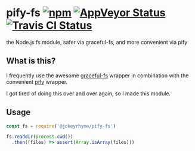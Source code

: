 # pify-fs [![npm](https://img.shields.io/npm/v/@jokeyrhyme/pify-fs.svg?maxAge=2592000)](https://www.npmjs.com/package/@jokeyrhyme/pify-fs) [![AppVeyor Status](https://ci.appveyor.com/api/projects/status/github/jokeyrhyme/pify-fs?branch=master&svg=true)](https://ci.appveyor.com/project/jokeyrhyme/pify-fs) [![Travis CI Status](https://travis-ci.org/jokeyrhyme/pify-fs.svg?branch=master)](https://travis-ci.org/jokeyrhyme/pify-fs)

the Node.js fs module, safer via graceful-fs, and more convenient via pify


## What is this?

I frequently use the awesome [graceful-fs](https://www.npmjs.com/package/graceful-fs) wrapper in combination with the convenient [pify](https://www.npmjs.com/package/pify) wrapper.

I got tired of doing this over and over again, so I made this module.


## Usage

```js
const fs = require('@jokeyrhyme/pify-fs')

fs.readdir(process.cwd())
  .then((files) => assert(Array.isArray(files)))
```

